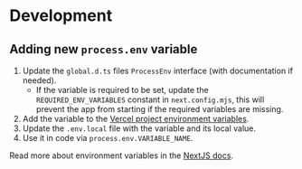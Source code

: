 # Development

## Adding new `process.env` variable

1. Update the `global.d.ts` files `ProcessEnv` interface (with documentation if needed).
   - If the variable is required to be set, update the `REQUIRED_ENV_VARIABLES` constant in `next.config.mjs`, this will prevent the app from starting if the required variables are missing.
2. Add the variable to the [Vercel project environment variables](https://vercel.com/barnabas-lesti-projects/diary/settings/environment-variables).
3. Update the `.env.local` file with the variable and its local value.
4. Use it in code via `process.env.VARIABLE_NAME`.

Read more about environment variables in the [NextJS docs](https://nextjs.org/docs/pages/building-your-application/configuring/environment-variables).
